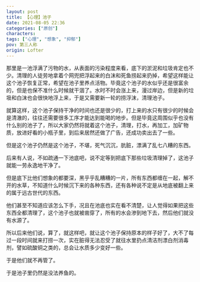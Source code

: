 ```yaml
---
layout: post
title: 【心理】池子
date: 2021-08-05 22:36
categories: ["原创"]
characters: 
tags: ["心理", "想象", "抑郁"]
pov: 第三人称
origin: Lofter
---
```


那里是一池浮满了污物的水，从表面的污染程度来看，底下的淤泥和垃圾肯定也不少。清理的人徒劳地拿着个网兜把浮起来的白沫和死鱼捞起来扔掉，希望这样能让这个池子恢复正常，希望在池子里养点活物。毕竟这个池子的水似乎还是很富余的，但是也保不准什么时候就干涸了。水时不时会涨上来，漫过岸边，但是新的垃圾和白沫也会很快地浮上来，于是又需要新一轮的捞浮沫，清理池子。

就算这样，这个池子保持干净的时间也还是很少的，打上来的水只有很少的时候会是清澈的，往往还需要很多工序才能达到能喝的地步。但是毕竟这周围似乎也没有什么别的池子了，所以大家仍然将就着这个池子，清理，打水，再加工，加矿物质，放进好看的小瓶子里，到后来居然还做了广告，还成功卖出去了一些。

但是这个池子仍然是这个池子，不堪，死气沉沉，肮脏，漂满了乱七八糟的东西。

后来有人说，不如疏通一下池底吧，说不定等到把底下那些垃圾清理掉了，这池子就能一劳永逸地干净了。

但是底下比他们想象的都要深，黑乎乎乱糟糟的一片，所有东西都缠在一起，解不开的水草，不知道什么时候沉下来的各种东西，还有各种说不定是从地底被翻上来的属于远古世代的东西。

他们甚至不知道应该怎么下手，况且在池底也实在看不清楚，让人觉得如果把这些东西全都清理了，这个池子也就被凿穿了，所有的水会渗到地下去，然后他们就没有水源了。

所以后来他们说，算了，就这样吧，就让这个池子保持原本的样子好了，大不了每过一段时间就来打捞一次，实在脏得无法忍受了就往水里扔点清洁剂漂白剂消毒剂，譬如硫酸铜之类的，总会让水质多少变好一些。

于是他们就不再管了。

于是池子里仍然是没法养鱼的。
